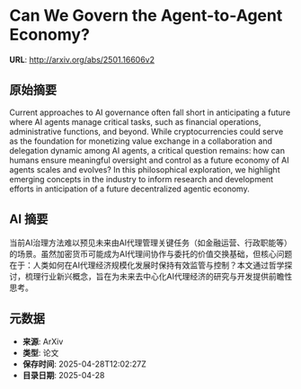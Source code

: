 # Can We Govern the Agent-to-Agent Economy?

**URL**: http://arxiv.org/abs/2501.16606v2

## 原始摘要

Current approaches to AI governance often fall short in anticipating a future
where AI agents manage critical tasks, such as financial operations,
administrative functions, and beyond. While cryptocurrencies could serve as the
foundation for monetizing value exchange in a collaboration and delegation
dynamic among AI agents, a critical question remains: how can humans ensure
meaningful oversight and control as a future economy of AI agents scales and
evolves? In this philosophical exploration, we highlight emerging concepts in
the industry to inform research and development efforts in anticipation of a
future decentralized agentic economy.


## AI 摘要

当前AI治理方法难以预见未来由AI代理管理关键任务（如金融运营、行政职能等）的场景。虽然加密货币可能成为AI代理间协作与委托的价值交换基础，但核心问题在于：人类如何在AI代理经济规模化发展时保持有效监管与控制？本文通过哲学探讨，梳理行业新兴概念，旨在为未来去中心化AI代理经济的研究与开发提供前瞻性思考。

## 元数据

- **来源**: ArXiv
- **类型**: 论文
- **保存时间**: 2025-04-28T12:02:27Z
- **目录日期**: 2025-04-28
